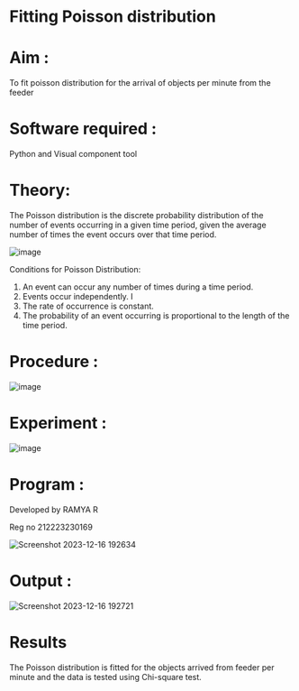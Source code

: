 # Fitting Poisson  distribution
# Aim : 

To fit poisson distribution for the arrival of objects per minute from the feeder

# Software required :  

Python and Visual component tool

# Theory:

The Poisson distribution is the discrete probability distribution of the number of events occurring in a given time period, given the average number of times the event occurs over that time period.

![image](https://user-images.githubusercontent.com/104613195/166248326-fd042076-8b0b-40c4-8b11-1d8e8fcb74db.png)

 Conditions for Poisson Distribution:

1. An event can occur any number of times during a time period.
2. Events occur independently. I
3. The rate of occurrence is constant.
4. The probability of an event occurring is proportional to the length of the time period. 
 
# Procedure :

![image](https://user-images.githubusercontent.com/104613195/166251988-d0c53205-6080-4f7b-ae4c-398178586637.png)

# Experiment :

![image](https://user-images.githubusercontent.com/103921593/230282876-f4a5afbf-cac1-4648-a1b0-c78840638a8e.png)

# Program :

Developed by RAMYA R

Reg no 212223230169

 ![Screenshot 2023-12-16 192634](https://github.com/ramya23000505/Poisson_distribution/assets/149370791/788d6022-7ca6-433d-ac78-54ee063b7edc)

# Output : 

![Screenshot 2023-12-16 192721](https://github.com/ramya23000505/Poisson_distribution/assets/149370791/20cd2e3e-243e-4337-810f-0cee2eaf38f7)


# Results

The Poisson distribution is fitted for the objects arrived from feeder per minute and the data is tested using Chi-square test. 
 
